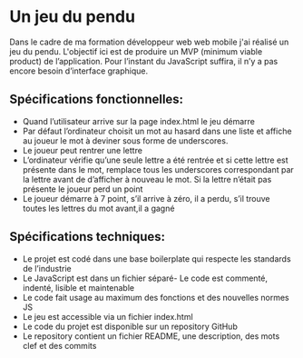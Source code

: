 # Un jeu du pendu

Dans le cadre de ma formation développeur web web mobile j'ai réalisé un jeu du pendu.
L'objectif ici est de produire un MVP (minimum viable product) de l’application. 
Pour l’instant du JavaScript suffira, il n’y a pas encore besoin d’interface graphique.

## Spécifications fonctionnelles:

- Quand l’utilisateur arrive sur la page index.html le jeu démarre
- Par défaut l’ordinateur choisit un mot au hasard dans une liste et affiche au joueur le mot à deviner sous forme de underscores.
- Le joueur peut rentrer une lettre
- L’ordinateur vérifie qu’une seule lettre a été rentrée et si cette lettre est présente dans le mot, remplace tous les underscores correspondant par 
la lettre avant de d’afficher à nouveau le mot. Si la lettre n’était pas présente le joueur perd un point
- Le joueur démarre à 7 point, s’il arrive à zéro, il a perdu, s’il trouve toutes les lettres du mot avant,il a gagné

## Spécifications techniques:
- Le projet est codé dans une base boilerplate qui respecte les standards de l’industrie
- Le JavaScript est dans un fichier séparé- Le code est commenté, indenté, lisible et maintenable
- Le code fait usage au maximum des fonctions et des nouvelles normes JS
- Le jeu est accessible via un fichier index.html
- Le code du projet est disponible sur un repository GitHub
- Le repository contient un fichier README, une description, des mots clef et des commits

